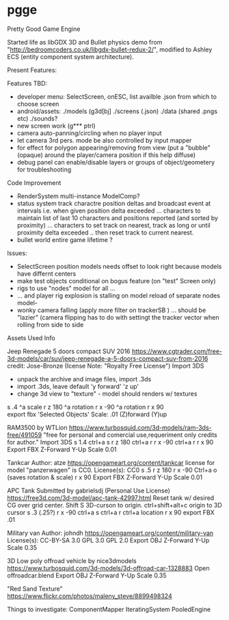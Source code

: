 # pgge

Pretty Good Game Engine

Started life as libGDX 3D and Bullet physics demo from "http://bedroomcoders.co.uk/libgdx-bullet-redux-2/", 
modified to Ashley ECS (entity component system architecture).

Present Features:


Features TBD:
- developer menu: SelectScreen, onESC, list availble .json from which to choose screen 
- android/assets: ./models (g3d[bj] ./screens (.json)  ./data (shared .pngs etc) ./sounds?
- new screen work (g*** ptrl)
- camera auto-panning/circling when no player input
- let camera 3rd pers. mode be also controlled by input mapper
- for effect for polygon appearing/removing from view (put a "bubble" (opaque) around the player/camera position if this help diffuse)
- debug panel can enable/disable layers or groups of object/geometery for troubleshooting

Code Improvement
- RenderSystem multi-instance ModelComp?
- status system track charactre position deltas and broadcast event at intervals i.e. when given position delta exceeded
  ... characters to maintain list of last 10 characters and positions reported (and sorted by proximity)
  ... characters to set track on nearest, track as long or until proximity delta exceeded .. then reset track to
         current nearest.
- bullet world entire game lifetime ?

Issues:
- SelectScreen position models  needs offset to look right because models have differnt centers
- make test objects conditional on bogus feature (on "test" Screen only)
- rigs to use "nodes" model for all ...
- ... and player rig explosion is stalling on model reload of separate nodes model- 
- wonky camera falling (apply more filter on trackerSB ) ... should be "lazier"
   (camera flipping has to do with settingt the tracker vector when rolling from side to side


Assets Used Info

Jeep Renegade 5 doors compact SUV 2016 
https://www.cgtrader.com/free-3d-models/car/suv/jeep-renegade-a-5-doors-compact-suv-from-2016
credit: Jose-Bronze (Icense Note: "Royalty Free License") 
Import 3DS
- unpack the archive and image files, import .3ds 
- import .3ds, leave default 'y forward' 'z up' 
- change 3d view to "texture" - model should renders w/ textures

s .4 ^a scale
r z 180  ^a rotation
r x -90  ^a rotation
r x 90         
export fbx 'Selected Objects' Scale: .01 (Z)forward (Y)up


RAM3500 by WTLion
https://www.turbosquid.com/3d-models/ram-3ds-free/491059
"free for personal and comercial use,requeriment only credits for author."
Import 3DS
s 1.4
ctrl+a s 
r z 180
ctrl+a r
r x -90
ctrl+a r
r x 90
Export FBX Z-Forward Y-Up Scale 0.01


Tankcar
Author: atze
https://opengameart.org/content/tankcar
license for model "panzerwagen" is CC0.
License(s): CC0
s .5 r z 180 r x -90 Ctrl+a o  (saves rotation & scale)
r x 90
Export FBX Z-Forward Y-Up Scale 0.01


APC Tank
Submitted by gabrielsdj (Personal Use License)
https://free3d.com/3d-model/apc-tank-42997.html
Reset tank w/ desired CG over grid center. Shift S 3D-curson to origin.
ctrl+shift+alt+c origin to 3D cursor
s .3 (.25?)  r x -90 ctrl+a s ctrl+a r ctrl+a location
r x 90
export FBX .01


Military van
Author:  johndh
https://opengameart.org/content/military-van
License(s): CC-BY-SA 3.0 GPL 3.0 GPL 2.0
Export OBJ Z-Forward Y-Up Scale 0.35

3D Low poly offroad vehicle by nice3dmodels
https://www.turbosquid.com/3d-models/3d-offroad-car-1328883
Open offroadcar.blend
Export OBJ Z-Forward Y-Up Scale 0.35

"Red Sand Texture"
https://www.flickr.com/photos/maleny_steve/8899498324


Things to investigate:
ComponentMapper
IteratingSystem
PooledEngine
